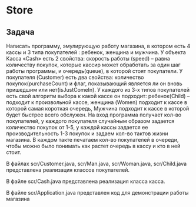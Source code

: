 # Store

## Задача
Написать программу, эмулирующую работу магазина, в котором есть 4 кассы и 3 типа покупателей : 
ребенок, женщина и мужчина. У объекта Касса «Cash» есть 2 свойства: скорость работы (speed) – 
равна количеству покупок, которые кассир может обработать за один шаг работы программы, и очередь(queue), 
в которой стоят покупатели. У покупателя (Customer) есть два свойства: количество покупок(purchaseCount) 
и флаг, показывающий является ли он вновь пришедшим или нет(isJustComeIn). У каждого из 3-х типов 
покупателей есть свой алгоритм выбора к какой кассе он подходит: ребенок(Child) – подходит к 
произвольной кассе, женщина (Women) подходит к кассе в которой самая короткая очередь, Мужчина 
подходит к кассе в которой будет быстрее всего обслужен.  На вход программа получает кол-во 
покупателей, у каждого покупателя случайным образом задается количество покупок от 1-5, у каждой 
кассы задается ее производительность 1-3 покупок и задаем кол-во тактов жизни магазина. В каждом 
такте печатаем кол-во покупателей в очереди, чтобы можно было понимать как растет очередь в кассу 
и кто в ней стоит.

В файлах scr/Customer.java, scr/Man.java, scr/Woman.java, scr/Child.java представлена реализация классов покупателей.

В файле scr/Cash.java представлена реализация класса касса.

В файле scr/Application.java представлен код для демонстрации работы магазина
